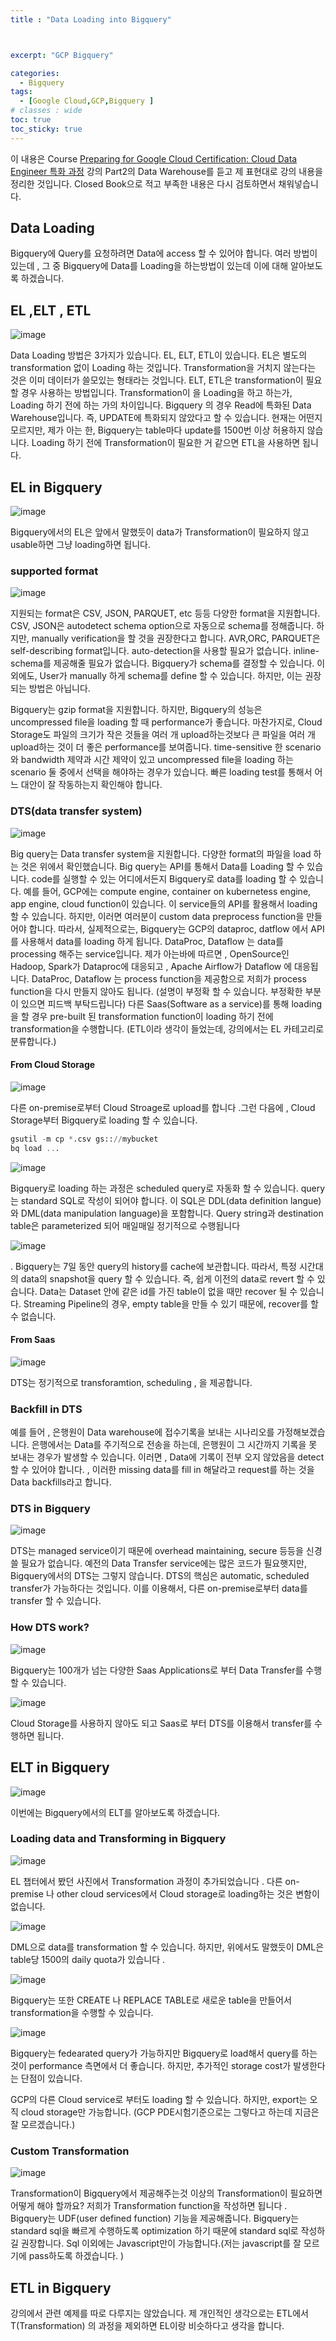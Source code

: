 ```yaml
---
title : "Data Loading into Bigquery"



excerpt: "GCP Bigquery"

categories:
  - Bigquery
tags:
  - [Google Cloud,GCP,Bigquery ]
# classes : wide
toc: true
toc_sticky: true
---
```

이 내용은 Course [Preparing for Google Cloud Certification: Cloud Data Engineer 특화 과정](https://www.coursera.org/specializations/gcp-data-engineering) 강의 Part2의 Data Warehouse를 듣고 제 표현대로 강의 내용을 정리한 것입니다. Closed Book으로 적고 부족한 내용은 다시 검토하면서 채워넣습니다.

## Data Loading

Bigquery에 Query를 요청하려면 Data에 access 할 수 있어야 합니다. 여러 방법이 있는데 , 그 중 Bigquery에 Data를 Loading을 하는방법이 있는데 이에 대해 알아보도록 하겠습니다. 

## EL ,ELT , ETL

![image](https://user-images.githubusercontent.com/50165842/145668839-a3d8344f-6835-4ae6-8b7f-17d2edbdbced.png)

Data Loading 방법은 3가지가 있습니다. EL, ELT, ETL이 있습니다. EL은 별도의 transformation 없이 Loading 하는 것입니다. Transformation을 거치지 않는다는 것은 이미 데이터가 쓸모있는 형태라는 것입니다. ELT, ETL은 transformation이 필요할 경우 사용하는 방법입니다. Transformation이 을 Loading을 하고 하는가, Loading 하기 전에 하는 가의 차이입니다. Bigquery 의 경우 Read에 특화된 Data Warehouse입니다. 즉, UPDATE에 특화되지 않았다고 할 수 있습니다. 현재는 어떤지 모르지만, 제가 아는 한, Bigquery는 table마다 update를 1500번 이상 허용하지 않습니다. Loading 하기 전에 Transformation이 필요한 거 같으면 ETL을 사용하면 됩니다. 

## EL in Bigquery

![image](https://user-images.githubusercontent.com/50165842/145669017-055de43f-204b-4969-a4a5-f8dcd25e294a.png)

Bigquery에서의 EL은 앞에서 말했듯이 data가 Transformation이 필요하지 않고 usable하면 그냥 loading하면 됩니다. 





### supported format

![image](https://user-images.githubusercontent.com/50165842/145669064-c14bc602-606d-481b-996a-418bce1f5bf9.png)

지원되는 format은 CSV, JSON, PARQUET, etc 등등 다양한 format을 지원합니다. CSV, JSON은 autodetect schema option으로 자동으로 schema를 정해줍니다. 하지만, manually verification을 할 것을 권장한다고 합니다. AVR,ORC, PARQUET은 self-describing format입니다.  auto-detection을 사용할 필요가 없습니다. inline-schema를 제공해줄 필요가 없습니다. Bigquery가 schema를 결정할 수 있습니다. 이 외에도, User가 manually 하게 schema를 define 할 수 있습니다. 하지만, 이는 권장되는 방법은 아닙니다. 

Bigquery는 gzip format을 지원합니다. 하지만, Bigquery의 성능은 uncompressed file을 loading 할 때 performance가 좋습니다. 마찬가지로, Cloud Storage도 파일의 크기가 작은 것들을 여러 개 upload하는것보다 큰 파일을 여러 개 upload하는 것이 더 좋은 performance를 보여줍니다. time-sensitive 한 scenario와 bandwidth 제약과 시간 제약이 있고 uncompressed file을 loading 하는 scenario 둘 중에서 선택을 해야하는 경우가 있습니다. 빠른 loading test를 통해서 어느 대안이 잘 작동하는지 확인해야 합니다.

### DTS(data transfer system)

![image](https://user-images.githubusercontent.com/50165842/145670070-629fca04-5d9e-4632-aa5a-15a22f703793.png)

Big query는 Data transfer system을 지원합니다. 다양한 format의 파일을 load 하는 것은 위에서 확인했습니다. Big query는 API를 통해서 Data를 Loading 할 수 있습니다. code를 실행할 수 있는 어디에서든지 Bigquery로  data를 loading 할 수 있습니다. 예를 들어, GCP에는 compute engine, container on kubernetess engine, app engine, cloud function이 있습니다. 이 service들의 API를 활용해서 loading 할 수 있습니다. 하지만, 이러면 여러분이 custom data preprocess function을 만들어야 합니다. 따라서, 실제적으로는, Bigquery는 GCP의 dataproc, datflow 에서 API를 사용해서 data를 loading 하게 됩니다. DataProc, Dataflow 는 data를 processing 해주는 service입니다.  제가 아는바에 따르면  , OpenSource인 Hadoop, Spark가 Dataproc에 대응되고 , Apache Airflow가 Dataflow 에 대응됩니다. DataProc, Dataflow 는 process function을 제공함으로 저희가 process function을 다시 만들지 않아도 됩니다. (설명이 부정확 할 수 있습니다. 부정확한 부분이 있으면 피드백 부탁드립니다) 다른 Saas(Software as a service)를 통해  loading을 할 경우 pre-built 된 transformation function이 loading 하기 전에 transformation을 수행합니다. (ETL이라 생각이 들었는데, 강의에서는 EL 카테고리로 분류합니다.)

#### From Cloud Storage

![image](https://user-images.githubusercontent.com/50165842/145670137-56392e2a-880a-495f-b83b-9f89a96eeedc.png)

다른 on-premise로부터 Cloud Stroage로 upload를 합니다 .그런 다음에 , Cloud Storage부터 Bigquery로 loading 할 수 있습니다. 

```sql
gsutil -m cp *.csv gs:://mybucket 
bq load ...
```



![image](https://user-images.githubusercontent.com/50165842/145670226-69d071ad-af5e-453a-83d1-f7068ec0e1df.png)

Bigquery로 loading 하는 과정은 scheduled query로 자동화 할 수 있습니다. query는 standard SQL로 작성이 되어야 합니다. 이 SQL은 DDL(data definition langue) 와 DML(data manipulation language)을 포함합니다.  Query string과 destination table은 parameterized 되어 매일매일 정기적으로 수행됩니다



![image](https://user-images.githubusercontent.com/50165842/145670572-7fae669e-2b1a-46a6-ae90-aea5ab58e11d.png)



. Bigquery는 7일 동안 query의 history를 cache에 보관합니다. 따라서, 특정 시간대의 data의 snapshot을 query 할 수 있습니다. 즉, 쉽게 이전의 data로 revert 할 수 있습니다. Data는 Dataset 안에 같은 id를 가진 table이 없을 때만 recover 될 수 있습니다.  Streaming Pipeline의 경우, empty table을 만들 수 있기 때문에, recover를 할 수 없습니다. 





#### From Saas

![image](https://user-images.githubusercontent.com/50165842/145670641-61d4ca37-daf5-450c-b2f9-85ec0c5c5909.png)

DTS는 정기적으로 transforamtion, scheduling , 을 제공합니다.

### Backfill in DTS



예를 들어 , 은행원이 Data warehouse에 접수기록을 보내는 시나리오를 가정해보겠습니다. 은행에서는 Data를 주기적으로 전송을 하는데, 은행원이 그 시간까지 기록을 못 보내는 경우가 발생할 수 있습니다. 이러면 , Data에 기록이 전부 오지 않았음을 detect 할 수 있어야 합니다. , 이러한 missing data를 fill in 해달라고 request를 하는 것을 Data backfills라고 합니다.

### DTS in Bigquery 

![image](https://user-images.githubusercontent.com/50165842/145670681-cced6f0f-a4d0-4bef-9031-cc0f3f29f7a7.png)

DTS는 managed service이기 때문에 overhead maintaining, secure 등등을 신경 쓸 필요가 없습니다. 예전의 Data Transfer service에는 많은 코드가 필요햇지만, Bigquery에서의 DTS는 그렇지 않습니다. DTS의 핵심은 automatic, scheduled transfer가 가능하다는 것입니다. 이를 이용해서, 다른 on-premise로부터 data를 transfer 할 수 있습니다.



### How DTS work?

![image](https://user-images.githubusercontent.com/50165842/145670962-0a10ba8d-6f39-4587-92bc-acaa33f2b577.png)



Bigquery는 100개가 넘는 다양한 Saas Applications로 부터 Data Transfer를 수행할 수 있습니다.

![image](https://user-images.githubusercontent.com/50165842/145671008-70f14c70-6fb6-4846-84bb-7ce1b19a512d.png)

Cloud Storage를 사용하지 않아도 되고 Saas로 부터 DTS를 이용해서 transfer를 수행하면 됩니다. 

## ELT in Bigquery



![image](https://user-images.githubusercontent.com/50165842/145671067-d1496979-58c2-4fca-a8ed-60a729322f30.png)

이번에는 Bigquery에서의 ELT를 알아보도록 하겠습니다.

### Loading data and Transforming in Bigquery

![image](https://user-images.githubusercontent.com/50165842/145671078-335bb8e5-1ea9-4c91-86d1-ff06cdb2b6ee.png)

EL 챕터에서 봤던  사진에서 Transformation 과정이 추가되었습니다 . 다른 on-premise 나 other cloud services에서 Cloud storage로 loading하는 것은 변함이 없습니다. 

![image](https://user-images.githubusercontent.com/50165842/145671173-3cf84e68-0115-450f-a6e6-5b38758927d9.png)

DML으로 data를 transformation 할 수 있습니다. 하지만, 위에서도 말했듯이 DML은 table당 1500의 daily quota가 있습니다 .



![image](https://user-images.githubusercontent.com/50165842/145671167-7fb961c0-5a90-45ed-86c0-56b8562a5301.png)

 

Bigquery는 또한 CREATE 나 REPLACE TABLE로 새로운 table을 만들어서 transformation을 수행할 수 있습니다. 

![image](https://user-images.githubusercontent.com/50165842/145671232-87c9a380-d07e-48bf-9cba-043096b181a7.png)

Bigquery는 fedearated query가 가능하지만 Bigquery로 load해서 query를 하는 것이 performance 측면에서 더 좋습니다. 하지만, 추가적인 storage cost가 발생한다는 단점이 있습니다.

GCP의 다른 Cloud service로 부터도 loading 할 수 있습니다. 하지만, export는 오직 cloud storage만 가능합니다. (GCP PDE시험기준으로는 그렇다고 하는데 지금은 잘 모르겠습니다.)





### Custom Transformation

![image](https://user-images.githubusercontent.com/50165842/145671303-51f49872-c2ac-4a16-933f-7fd8e6ec9329.png)

Transformation이 Bigquery에서 제공해주는것 이상의 Transformation이 필요하면 어떻게 해야 할까요? 저희가 Transformation function을 작성하면 됩니다 . Bigquery는 UDF(user defined function) 기능을 제공해줍니다. Bigquery는 standard sql을 빠르게 수행하도록 optimization 하기 때문에 standard sql로 작성하길 권장합니다. Sql 이외에는 Javascript만이  가능합니다.(저는 javascript를 잘 모르기에 pass하도록 하겠습니다. ) 

## ETL in Bigquery

강의에서 관련 예제를 따로 다루지는 않았습니다. 제 개인적인 생각으로는 ETL에서 T(Transformation) 의 과정을 제외하면 EL이랑 비슷하다고 생각을 합니다.
